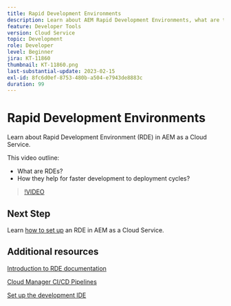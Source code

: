 ```yaml
---
title: Rapid Development Environments
description: Learn about AEM Rapid Development Environments, what are they and how they can help for faster development to deployment cycles.
feature: Developer Tools
version: Cloud Service
topic: Development
role: Developer
level: Beginner
jira: KT-11860
thumbnail: KT-11860.png
last-substantial-update: 2023-02-15
exl-id: 8fc6d0ef-8753-480b-a504-e7943de8883c
duration: 99
---
```

# Rapid Development Environments

Learn about Rapid Development Environment (RDE) in AEM as a Cloud Service.

This video outline:

- What are RDEs?
- How they help for faster development to deployment cycles?

>[!VIDEO](https://video.tv.adobe.com/v/3414128?quality=12&learn=on)

## Next Step

Learn [how to set up](./how-to-setup.md) an RDE in AEM as a Cloud Service.

## Additional resources

[Introduction to RDE documentation](https://experienceleague.adobe.com/docs/experience-manager-cloud-service/content/implementing/developing/rapid-development-environments.html#introduction)

[Cloud Manager CI/CD Pipelines](https://experienceleague.adobe.com/docs/experience-manager-cloud-service/content/implementing/using-cloud-manager/cicd-pipelines/introduction-ci-cd-pipelines.html)

[Set up the development IDE](https://experienceleague.adobe.com/docs/experience-manager-learn/cloud-service/local-development-environment-set-up/development-tools.html)
